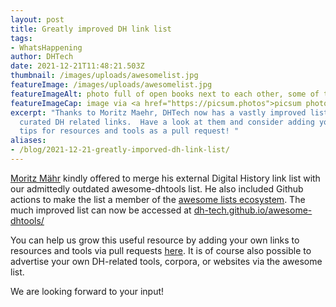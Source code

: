 ```yaml
---
layout: post
title: Greatly improved DH link list
tags:
- WhatsHappening
author: DHTech
date: 2021-12-21T11:48:21.503Z
thumbnail: /images/uploads/awesomelist.jpg
featureImage: /images/uploads/awesomelist.jpg
featureImageAlt: photo full of open books next to each other, some of them on top of others
featureImageCap: image via <a href="https://picsum.photos">picsum photos</a>
excerpt: "Thanks to Moritz Maehr, DHTech now has a vastly improved list of
  curated DH related links.  Have a look at them and consider adding your own
  tips for resources and tools as a pull request! "
aliases:
- /blog/2021-12-21-greatly-imporved-dh-link-list/
---
```

[Moritz Mähr](https://github.com/maehr) kindly offered to merge his external Digital History link list with our admittedly outdated awesome-dhtools list. He also included Github actions to make the list a member of the [awesome lists ecosystem](https://github.com/sindresorhus/awesome). The much improved list can now be accessed at [dh-tech.github.io/awesome-dhtools/](https://dh-tech.github.io/awesome-dhtools/)

You can help us grow this useful resource by adding your own links to resources and tools via pull requests [here](https://github.com/dh-tech/awesome-dhtools). It is of course also possible to advertise your own DH-related tools, corpora, or websites via the awesome list. 

We are looking forward to your input!
